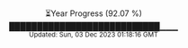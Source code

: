 <p align="center">
⏳Year Progress (92.07 %) <br>
███████████████████████████▁▁▁ <br>
<sub>Updated: Sun, 03 Dec 2023 01:18:16 GMT</sub>
</p>

